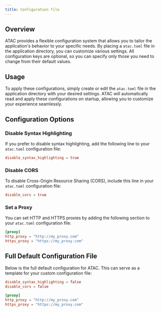 ```yaml
---
title: Configuration file
---
```


## Overview

ATAC provides a flexible configuration system that allows you to tailor the application's behavior to your specific needs. By placing a `atac.toml` file in the application directory, you can customize various settings. All configuration keys are optional, so you can specify only those you need to change from their default values.

## Usage

To apply these configurations, simply create or edit the `atac.toml` file in the application directory with your desired settings.
ATAC will automatically read and apply these configurations on startup, allowing you to customize your experience seamlessly.

## Configuration Options

### Disable Syntax Highlighting

If you prefer to disable syntax highlighting, add the following line to your `atac.toml` configuration file:

```toml
disable_syntax_highlighting = true
```

### Disable CORS

To disable Cross-Origin Resource Sharing (CORS), include this line in your `atac.toml` configuration file:

```toml
disable_cors = true
```

### Set a Proxy

You can set HTTP and HTTPS proxies by adding the following section to your `atac.toml` configuration file:

```toml
[proxy]
http_proxy = "http://my_proxy.com"
https_proxy = "https://my_proxy.com"
```

## Full Default Configuration File

Below is the full default configuration for ATAC. This can serve as a template for your custom configuration file:

```toml
disable_syntax_highlighting = false    
disable_cors = false
    
[proxy]
http_proxy = "http://my_proxy.com"
https_proxy = "https://my_proxy.com"
```